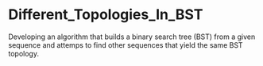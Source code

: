 # Different_Topologies_In_BST
Developing an algorithm that builds a binary search tree (BST) from a given sequence and attemps to find other sequences that yield the same BST topology.
